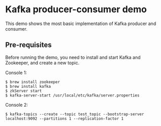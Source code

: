 # Kafka producer-consumer demo
This demo shows the most basic implementation of Kafka producer and consumer.

## Pre-requisites
Before running the demo, you need to install and start Kafka and Zookeeper, and create a new topic.

Console 1:
```shell script
$ brew install zookeeper
$ brew install kafka
$ zkServer start
$ kafka-server-start /usr/local/etc/kafka/server.properties
```

Console 2:
```shell script
$ kafka-topics --create --topic test_topic --bootstrap-server localhost:9092 --partitions 1 --replication-factor 1
```